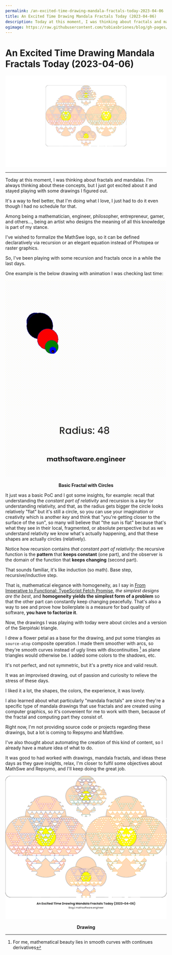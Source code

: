 ```yaml
---
permalink: /an-excited-time-drawing-mandala-fractals-today-2023-04-06
title: An Excited Time Drawing Mandala Fractals Today (2023-04-06) 
description: Today at this moment, I was thinking about fractals and mandalas. I'm always thinking about these concepts, but I just got excited about it and stayed playing with some drawings I figured out.
ogimage: https://raw.githubusercontent.com/tobiasbriones/blog/gh-pages/math/swe/drawing/an-excited-time-drawing-mandala-fractals-today-2023-04-06/cover.png
---
```

<!-- Copyright (c) 2022-present Tobias Briones. All rights reserved. -->
<!-- SPDX-License-Identifier: CC-BY-4.0 -->
<!-- This file is part of https://github.com/tobiasbriones/blog -->

# An Excited Time Drawing Mandala Fractals Today (2023-04-06)

![Cover](cover.png)

---

Today at this moment, I was thinking about fractals and mandalas. I'm always
thinking about these concepts, but I just got excited about it and stayed
playing with some drawings I figured out.

It's a way to feel better, that I'm doing what I love, I just had to do it
even though I had no schedule for that.

Among being a mathematician, engineer, philosopher, entrepreneur, gamer, and
others..., being an artist who designs the meaning of all this knowledge is
part of my stance.

I've wished to formalize the MathSwe logo, so it can be defined
declaratively via recursion or an elegant equation instead of Photopea or
raster graphics.

So, I've been playing with some recursion and fractals once in a while the
last days.

One example is the below drawing with animation I was checking last time:

![Basic Fractal with Circles](basic-fractal-with-circles.gif)

<figcaption>
<p align="center"><strong>Basic Fractal with Circles</strong></p>
</figcaption>

It just was a basic PoC and I got some insights, for example: recall that
understanding the *constant part of relativity* and recursion is a
*key* for understanding relativity, and that, as the radius gets bigger the
circle looks relatively "flat" but it's still a circle, so you can use your
imagination or creativity which is another *key* and think that "you're getting
closer to the surface of the sun", so many will believe that "the sun is
flat" because that's what they see in their local, fragmented, or absolute
perspective but as we understand relativity we know what's actually happening,
and that these shapes are actually circles (relatively).

Notice how recursion contains *that constant part of relativity*: the
recursive function is the **pattern** that **keeps constant** (one part),
and the observer is the domain of the function that **keeps changing** 
(second part).

That sounds familiar, it's like induction (so math). Base step, 
recursive/inductive step.

That is, mathematical elegance with homogeneity, as I say in
[From Imperative to Functional: TypeScript Fetch Promise](from-imperative-to-functional-_-typescript-fetch-promise),
*the simplest designs are the best*, and **homogeneity yields the simplest
form of a problem** so that the other part can constantly keep changing
peacefully. That's also a way to see and prove how boilerplate is a measure 
for bad quality of software, **you have to factorize it**.

Now, the drawings I was playing with today were about circles and a version
of the Sierpiński triangle.

I drew a flower petal as a base for the drawing, and put some triangles as
`source-atop` composite operation. I made them smoother with arcs, so they're
smooth curves instead of ugly lines with discontinuities [^1] as plane
triangles would otherwise be. I added some colors to the shadows, etc.

It's not perfect, and not symmetric, but it's a pretty nice and valid result.

It was an improvised drawing, out of passion and curiosity to relieve the
stress of these days.

I liked it a lot, the shapes, the colors, the experience, it was lovely.

I also learned about what particularly "mandala fractals" are since they're a
specific type of mandala drawings that use fractals and are created using
computer graphics, so it's convenient for me to work with them, because of the
fractal and computing part they consist of.

Right now, I'm not providing source code or projects regarding these drawings,
but a lot is coming to Repsymo and MathSwe.

I've also thought about automating the creation of this kind of content, so I
already have a mature idea of what to do.

It was good to had worked with drawings, mandala fractals, and ideas these 
days as they gave insights, relax, I'm closer to fulfil some objectives 
about MathSwe and Repsymo, and I'll keep doing the great job.

[^1]: For me, mathematical beauty lies in smooth curves with continues 
    derivatives

![Drawing](drawing.png)

<figcaption>
<p align="center"><strong>Drawing</strong></p>
</figcaption>


